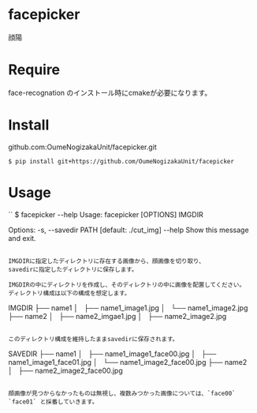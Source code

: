 # facepicker
顔陽

# Require

face-recognation のインストール時にcmakeが必要になります。

# Install

github.com:OumeNogizakaUnit/facepicker.git

```
$ pip install git+https://github.com/OumeNogizakaUnit/facepicker
```

# Usage

``
$ facepicker --help
Usage: facepicker [OPTIONS] IMGDIR

Options:
  -s, --savedir PATH  [default: ./cut_img]
  --help              Show this message and exit.
```

IMGDIRに指定したディレクトリに存在する画像から、顔画像を切り取り、
savedirに指定したディレクトリに保存します。

IMGDIRの中にディレクトリを作成し、そのディレクトリの中に画像を配置してください。
ディレクトリ構成は以下の構成を想定します。

```
IMGDIR
├── name1
│   ├── name1_image1.jpg
│   └── name1_image2.jpg
├── name2
│   ├── name2_imgae1.jpg
│   ├── name2_image2.jpg


```

このディレクトリ構成を維持したままsavedirに保存されます。

```
SAVEDIR
├── name1
│   ├── name1_image1_face00.jpg
│   ├── name1_image1_face01.jpg
│   └── name1_image2_face00.jpg
├── name2
│   ├── name2_image2_face00.jpg


```

顔画像が見つからなかったものは無視し、複数みつかった画像については、`face00` `face01` と採番していきます。
